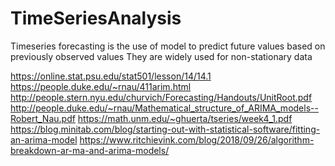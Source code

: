 # TimeSeriesAnalysis
Timeseries forecasting is the use of model to predict future values based on previously observed values
They are widely used for non-stationary data

https://online.stat.psu.edu/stat501/lesson/14/14.1
https://people.duke.edu/~rnau/411arim.html
http://people.stern.nyu.edu/churvich/Forecasting/Handouts/UnitRoot.pdf
http://people.duke.edu/~rnau/Mathematical_structure_of_ARIMA_models--Robert_Nau.pdf
https://math.unm.edu/~ghuerta/tseries/week4_1.pdf
https://blog.minitab.com/blog/starting-out-with-statistical-software/fitting-an-arima-model
https://www.ritchievink.com/blog/2018/09/26/algorithm-breakdown-ar-ma-and-arima-models/
